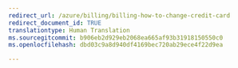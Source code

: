 ```yaml
---
redirect_url: /azure/billing/billing-how-to-change-credit-card
redirect_document_id: TRUE
translationtype: Human Translation
ms.sourcegitcommit: b906eb2d929eb2068ea665af93b31918150550c0
ms.openlocfilehash: dbd03c9a8d940df4169bec720ab29ece4f22d9ea

---
```



<!--HONumber=Feb17_HO2-->


